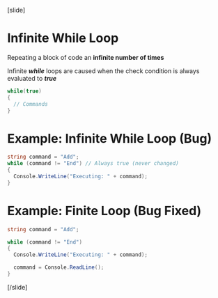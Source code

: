 [slide]
# Infinite While Loop
Repeating a block of code an **infinite number of times**

Infinite ***while*** loops are caused when the check condition is always evaluated to ***true***

```csharp
while(true)
{
  // Commands
}
```

# Example: Infinite While Loop (Bug)

```csharp
string command = "Add";
while (command != "End") // Always true (never changed)
{
  Console.WriteLine("Executing: " + command);
}
```

# Example: Finite Loop (Bug Fixed)

```csharp
string command = "Add";

while (command != "End")
{
  Console.WriteLine("Executing: " + command);

  command = Console.ReadLine();
}

```
[/slide]